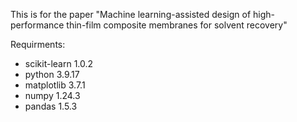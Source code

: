 This is for the paper "Machine learning-assisted design of high-performance thin-film composite membranes for solvent recovery"


Requirments:
- scikit-learn              1.0.2  
- python                    3.9.17 
- matplotlib                3.7.1 
- numpy                     1.24.3 
- pandas                    1.5.3
